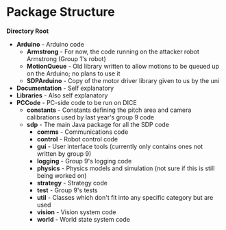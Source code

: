Package Structure
=================

__Directory Root__
- __Arduino__ - Arduino code
  - __Armstrong__ - For now, the code running on the attacker robot Armstrong (Group 1's robot)
  - __MotionQueue__ - Old library written to allow motions to be queued up on the Arduino; no plans to use it
  - __SDPArduino__ - Copy of the motor driver library given to us by the uni
- __Documentation__ - Self explanatory
- __Libraries__ - Also self explanatory
- __PCCode__ - PC-side code to be run on DICE
  - __constants__ - Constants defining the pitch area and camera calibrations used by last year's group 9 code
  - __sdp__ - The main Java package for all the SDP code
    - __comms__ - Communications code
    - __control__ - Robot control code
    - __gui__ - User interface tools (currently only contains ones not written by group 9)
    - __logging__ - Group 9's logging code
    - __physics__ - Physics models and simulation (not sure if this is still being worked on)
    - __strategy__ - Strategy code
    - __test__ - Group 9's tests
    - __util__ - Classes which don't fit into any specific category but are used
    - __vision__ - Vision system code
    - __world__ - World state system code